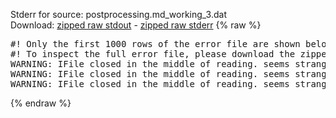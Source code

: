 Stderr for source:  postprocessing.md_working_3.dat   
Download: [zipped raw stdout](postprocessing.md_working_3.dat.plumed_master.stdout.txt.zip) - [zipped raw stderr](postprocessing.md_working_3.dat.plumed_master.stderr.txt.zip) 
{% raw %}
<pre>
#! Only the first 1000 rows of the error file are shown below
#! To inspect the full error file, please download the zipped raw stderr file above
WARNING: IFile closed in the middle of reading. seems strange!
WARNING: IFile closed in the middle of reading. seems strange!
WARNING: IFile closed in the middle of reading. seems strange!
</pre>
{% endraw %}
